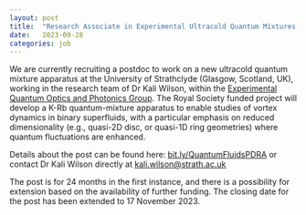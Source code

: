 ```yaml
---
layout: post
title:  "Research Associate in Experimental Ultracold Quantum Mixtures at the University of Strathclyde"
date:   2023-09-28
categories: job
---
```


We are currently recruiting a postdoc to work on a new ultracold quantum mixture apparatus at the University of Strathclyde (Glasgow, Scotland, UK), working in the research team of Dr Kali Wilson, within the <a href="https://eqop.phys.strath.ac.uk/"> Experimental Quantum Optics and Photonics Group</a>. The Royal Society funded project will develop a K-Rb quantum-mixture apparatus to enable studies of vortex dynamics in binary superfluids, with a particular emphasis on reduced dimensionality (e.g., quasi-2D disc, or quasi-1D ring geometries) where quantum fluctuations are enhanced.  

Details about the post can be found here: <a href="https://bit.ly/QuantumFluidsPDRA"> bit.ly/QuantumFluidsPDRA</a> or contact Dr Kali Wilson directly at kali.wilson@strath.ac.uk

The post is for 24 months in the first instance, and there is a possibility for extension based on the availability of further funding.  The closing date for the post has been extended to 17 November 2023. 
 
